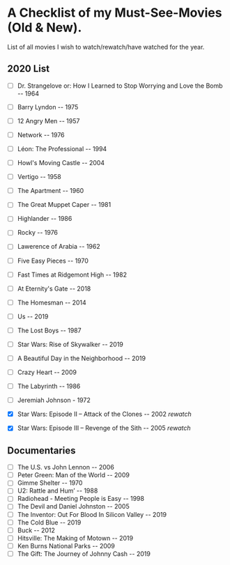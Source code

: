 # A Checklist of my Must-See-Movies (Old & New).

List of all movies I wish to watch/rewatch/have watched for the year.

## 2020 List
- [ ] Dr. Strangelove or: How I Learned to Stop Worrying and Love the Bomb -- 1964
- [ ] Barry Lyndon -- 1975
- [ ] 12 Angry Men -- 1957
- [ ] Network -- 1976
- [ ] Léon: The Professional -- 1994
- [ ] Howl's Moving Castle -- 2004
- [ ] Vertigo -- 1958
- [ ] The Apartment -- 1960
- [ ] The Great Muppet Caper -- 1981
- [ ] Highlander -- 1986
- [ ] Rocky -- 1976
- [ ] Lawerence of Arabia -- 1962
- [ ] Five Easy Pieces -- 1970
- [ ] Fast Times at Ridgemont High -- 1982
- [ ] At Eternity's Gate -- 2018
- [ ] The Homesman -- 2014
- [ ] Us -- 2019
- [ ] The Lost Boys -- 1987
- [ ] Star Wars: Rise of Skywalker -- 2019
- [ ] A Beautiful Day in the Neighborhood -- 2019
- [ ] Crazy Heart -- 2009
- [ ] The Labyrinth -- 1986
- [ ] Jeremiah Johnson - 1972
- [x] Star Wars: Episode II – Attack of the Clones -- 2002 *rewatch*
- [x] Star Wars: Episode III – Revenge of the Sith -- 2005 *rewatch*


## Documentaries
- [ ] The U.S. vs John Lennon -- 2006
- [ ] Peter Green: Man of the World -- 2009
- [ ] Gimme Shelter -- 1970
- [ ] U2: Rattle and Hum’ -- 1988
- [ ] Radiohead - Meeting People is Easy -- 1998
- [ ] The Devil and Daniel Johnston -- 2005
- [ ] The Inventor: Out For Blood In Silicon Valley -- 2019
- [ ] The Cold Blue -- 2019
- [ ] Buck -- 2012
- [ ] Hitsville: The Making of Motown -- 2019
- [ ] Ken Burns National Parks -- 2009
- [ ] The Gift: The Journey of Johnny Cash -- 2019
